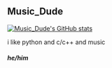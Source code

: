 ## Music_Dude
[![Music_Dude's GitHub stats](https://github-readme-stats.vercel.app/api?username=Music-Dude&count_private=true&show_icons=true&hide_title=true&include_all_commits=true&theme=jolly)](https://github.com/anuraghazra/github-readme-stats)

i like python and c/c++ and music

##### he/him
